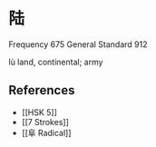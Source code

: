 # 陆
Frequency 675
General Standard 912

lù
land, continental; army

## References
- [[HSK 5]]
- [[7 Strokes]]
- [[阜 Radical]]
